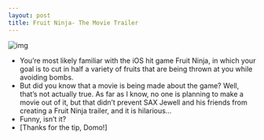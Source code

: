 ```yaml
---
layout: post
title: Fruit Ninja- The Movie Trailer
---
```

![img](http://media.idownloadblog.com/wp-content/uploads/2011/10/Fruit-Ninja-Movie.png)
* You’re most likely familiar with the iOS hit game Fruit Ninja, in which your goal is to cut in half a variety of fruits that are being thrown at you while avoiding bombs.
* But did you know that a movie is being made about the game? Well, that’s not actually true. As far as I know, no one is planning to make a movie out of it, but that didn’t prevent SAX Jewell and his friends from creating a Fruit Ninja trailer, and it is hilarious…
* Funny, isn’t it?
* [Thanks for the tip, Domo!]

